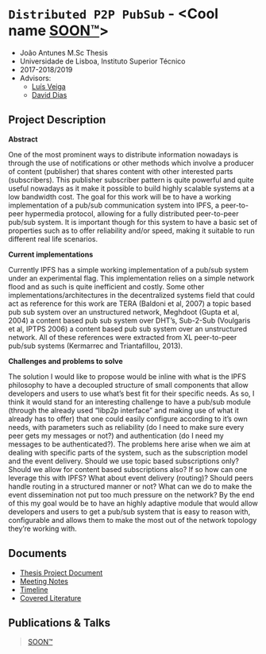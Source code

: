 # `Distributed P2P PubSub` - <Cool name  [SOON™](http://i0.kym-cdn.com/photos/images/original/000/117/014/GsE3k.jpg)>

- João Antunes M.Sc Thesis
- Universidade de Lisboa, Instituto Superior Técnico
- 2017-2018/2019
- Advisors: 
  - [Luís Veiga](http://www.gsd.inesc-id.pt/~lveiga/)
  - [David Dias](http://daviddias.me/)

## Project Description

**Abstract**

One of the most prominent ways to distribute information nowadays is through the use of notifications or other methods which involve a producer of content (publisher) that shares content with other interested parts (subscribers). This publisher subscriber pattern is quite powerful and quite useful nowadays as it make it possible to build highly scalable systems at a low bandwidth cost. The goal for this work will be to have a working implementation of a pub/sub communication system into IPFS, a peer-to-peer hypermedia protocol, allowing for a fully distributed peer-to-peer pub/sub system. It is important though for this system to have a basic set of properties such as to offer reliability and/or speed, making it suitable to run different real life scenarios.

**Current implementations**

Currently IPFS has a simple working implementation of a pub/sub system under an experimental flag. This implementation relies on a simple network flood and as such is quite inefficient and costly.
Some other implementations/architectures in the decentralized systems field that could act as reference for this work are TERA (Baldoni et al, 2007) a topic based pub sub system over an unstructured network, Meghdoot (Gupta et al, 2004) a content based pub sub system over DHT’s, Sub-2-Sub (Voulgaris et al, IPTPS 2006) a content based pub sub system over an unstructured network. All of these references were extracted from XL peer-to-peer pub/sub systems (Kermarrec and Triantafillou, 2013).

**Challenges and problems to solve**

The solution I would like to propose would be inline with what is the IPFS philosophy to have a decoupled structure of small components that allow developers and users to use what’s best fit for their specific needs. As so, I think it would stand for an interesting challenge to have a pub/sub module (through the already used “libp2p interface” and making use of what it already has to offer) that one could easily configure according to it’s own needs, with parameters such as reliability (do I need to make sure every peer gets my messages or not?) and authentication (do I need my messages to be authenticated?).
The problems here arise when we aim at dealing with specific parts of the system, such as the subscription model and the event delivery. Should we use topic based subscriptions only? Should we allow for content based subscriptions also? If so how can one leverage this with IPFS?  What about event delivery (routing)? Should peers handle routing in a structured manner or not? What can we do to make the event dissemination not put too much pressure on the network?
By the end of this my goal would be to have an highly adaptive module that would allow developers and users to get a pub/sub system that is easy to reason with, configurable and allows them to make the most out of the network topology they’re working with.

## Documents

- [Thesis Project Document](./thesis-project-doc)
- [Meeting Notes](./meeting-notes)
- [Timeline](./TIMELINE.md)
- [Covered Literature](./covered-literature.md)

## Publications & Talks

> [SOON™](http://i0.kym-cdn.com/photos/images/original/000/117/014/GsE3k.jpg)
